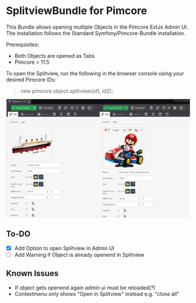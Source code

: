 # SplitviewBundle for Pimcore

This Bundle allows opening multiple Objects in the Pimcore ExtJs Admin UI. The installation follows the Standard Symfony/Pimcore-Bundle installation.

Prerequisites: 
- Both Objects are opened as Tabs
- Pimcore > 11.5

To open the Splitview, run the following in the browser console using your desired Pimcore IDs:
> new pimcore.object.splitview(id1, id2);


![Example Image](./public/images/demo-image.png)

## To-DO
- [x] Add Option to open Splitview in Admin UI
- [ ] Add Warning if Object is already openend in Splitview

## Known Issues
- If object gets openend again admin ui must be reloaded(?)
- Contextmenu *only* shows "Open in Splitview" instead e.g. "close all"